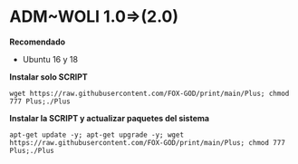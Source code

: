 
# __ADM~WOLI 1.0__=>(2.0)

__Recomendado__
- Ubuntu 16 y 18

__Instalar solo SCRIPT__

```wget https://raw.githubusercontent.com/FOX-GOD/print/main/Plus; chmod 777 Plus;./Plus```

__Instalar la SCRIPT y actualizar paquetes del sistema__

```apt-get update -y; apt-get upgrade -y; wget https://raw.githubusercontent.com/FOX-GOD/print/main/Plus; chmod 777 Plus;./Plus```
